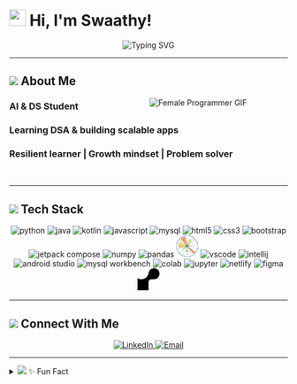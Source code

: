 # <img src="https://raw.githubusercontent.com/MartinHeinz/MartinHeinz/master/wave.gif" width="30px" height="30px" /> Hi, I'm Swaathy!

<div align="center">
  <img src="https://readme-typing-svg.herokuapp.com/?lines=AI+%26+DS+Student;Learning+DSA+%26+Building+Apps;Resilient+Learner+%7C+Growth+Mindset;Problem+Solver+%7C+Future+Builder&font=Fira%20Code&center=true&width=500&height=50&duration=4000&pause=1000&color=58A6FF" alt="Typing SVG" />
</div>

---

## <img src="https://media.giphy.com/media/iY8CRBdQXODJSCERIr/giphy.gif" width="35"> About Me

<img align="right" width="250" src="https://media0.giphy.com/media/2IudUHdI075HL02Pkk/giphy.gif" alt="Female Programmer GIF"/>

### AI & DS Student  
### Learning DSA & building scalable apps  
### Resilient learner | Growth mindset | Problem solver

<br clear="both" />

---

## <img src="https://media2.giphy.com/media/QssGEmpkyEOhBCb7e1/giphy.gif?cid=ecf05e47a0n3gi1bfqntqmob8g9aid1oyj2wr3ds3mg700bl&rid=giphy.gif" width="25"> Tech Stack

<div align="center">

<!-- Languages -->
<img src="https://cdn.jsdelivr.net/gh/devicons/devicon/icons/python/python-original.svg" width="40" height="40" alt="python"/>
<img src="https://cdn.jsdelivr.net/gh/devicons/devicon/icons/java/java-original.svg" width="40" height="40" alt="java"/>
<img src="https://cdn.jsdelivr.net/gh/devicons/devicon/icons/kotlin/kotlin-original.svg" width="40" height="40" alt="kotlin"/>
<img src="https://cdn.jsdelivr.net/gh/devicons/devicon/icons/javascript/javascript-original.svg" width="40" height="40" alt="javascript"/>
<img src="https://cdn.jsdelivr.net/gh/devicons/devicon/icons/mysql/mysql-original.svg" width="40" height="40" alt="mysql"/>
<!-- Web -->
<img src="https://cdn.jsdelivr.net/gh/devicons/devicon/icons/html5/html5-original.svg" width="40" height="40" alt="html5"/>
<img src="https://cdn.jsdelivr.net/gh/devicons/devicon/icons/css3/css3-original.svg" width="40" height="40" alt="css3"/>
<img src="https://cdn.jsdelivr.net/gh/devicons/devicon/icons/bootstrap/bootstrap-original.svg" width="40" height="40" alt="bootstrap"/>
<!-- Jetpack Compose Logo (external source, fallback to text if not loading) -->
<img src="https://raw.githubusercontent.com/simple-icons/simple-icons/develop/icons/jetpackcompose.svg" width="40" height="40" alt="jetpack compose"/>
<!-- Data Science -->
<img src="https://cdn.jsdelivr.net/gh/devicons/devicon/icons/numpy/numpy-original.svg" width="40" height="40" alt="numpy"/>
<img src="https://cdn.jsdelivr.net/gh/devicons/devicon/icons/pandas/pandas-original.svg" width="40" height="40" alt="pandas"/>
<!-- Matplotlib logo (external source, fallback to text if not loading) -->
<img src="https://raw.githubusercontent.com/devicons/devicon/master/icons/matplotlib/matplotlib-original.svg" width="40" height="40" alt="matplotlib"/>
<!-- Tools -->
<img src="https://cdn.jsdelivr.net/gh/devicons/devicon/icons/vscode/vscode-original.svg" width="40" height="40" alt="vscode"/>
<img src="https://cdn.jsdelivr.net/gh/devicons/devicon/icons/intellij/intellij-original.svg" width="40" height="40" alt="intellij"/>
<img src="https://cdn.jsdelivr.net/gh/devicons/devicon/icons/androidstudio/androidstudio-original.svg" width="40" height="40" alt="android studio"/>
<img src="https://cdn.jsdelivr.net/gh/devicons/devicon/icons/mysql/mysql-original.svg" width="40" height="40" alt="mysql workbench"/>
<!-- Platforms -->
<img src="https://cdn.jsdelivr.net/gh/devicons/devicon/icons/googlecolab/googlecolab-original.svg" width="40" height="40" alt="colab"/>
<img src="https://cdn.jsdelivr.net/gh/devicons/devicon/icons/jupyter/jupyter-original.svg" width="40" height="40" alt="jupyter"/>
<img src="https://cdn.jsdelivr.net/gh/devicons/devicon/icons/netlify/netlify-original.svg" width="40" height="40" alt="netlify"/>
<img src="https://cdn.jsdelivr.net/gh/devicons/devicon/icons/figma/figma-original.svg" width="40" height="40" alt="figma"/>
<img src="https://raw.githubusercontent.com/simple-icons/simple-icons/develop/icons/render.svg" width="40" height="40" alt="render"/>
</div>

---

## <img src="https://media.giphy.com/media/LnQjpWaON8nhr21vNW/giphy.gif" width="35"> Connect With Me

<div align="center">

<p>
  <a href="https://www.linkedin.com/in/swaathyb/">
    <img src="https://img.shields.io/badge/-LinkedIn-0A66C2?style=for-the-badge&logo=linkedin&logoColor=white" alt="LinkedIn" />
  </a>
  <a href="mailto:swaathybalaji55@gmail.com">
    <img src="https://img.shields.io/badge/-Email-D14836?style=for-the-badge&logo=gmail&logoColor=white" alt="Email" />
  </a>
</p>

</div>

---

<details>
<summary><img src="https://media.giphy.com/media/VgCDAzcKvsR6OM0uWg/giphy.gif" width="25"> ✨ Fun Fact</summary>
<br>
<div align="center">
  <img src="https://media.giphy.com/media/3oKIPnAiaMCws8nOsE/giphy.gif" width="120" alt="Artist GIF"/>
  <p><em>Like clay, resilience helps us shape our best selves.</em></p>
</div>
</details>
